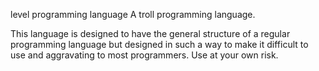 level programming language
A troll programming language.

This language is designed to have the general structure of a regular programming language but designed in such a way to make it difficult to use and aggravating to most programmers. Use at your own risk.